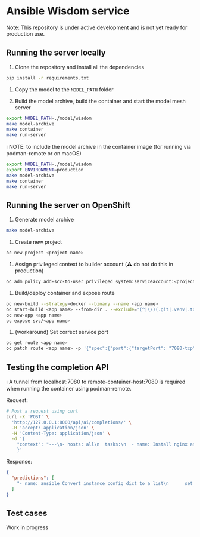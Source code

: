 # Ansible Wisdom service

Note: This repository is under active development and is not yet ready for production use.

## Running the server locally

1. Clone the repository and install all the dependencies

```bash
pip install -r requirements.txt
```

1. Copy the model to the `MODEL_PATH` folder

1. Build the model archive, build the container and start the model mesh server

```bash
export MODEL_PATH=./model/wisdom
make model-archive
make container
make run-server
```

:information_source: NOTE: to include the model archive in the container image (for running via podman-remote or on macOS)
```bash
export MODEL_PATH=./model/wisdom
export ENVIRONMENT=production
make model-archive
make container
make run-server
```

## Running the server on OpenShift

1. Generate model archive
```bash
make model-archive
```
1. Create new project
```bash
oc new-project <project name>
```

1. Assign privileged context to builder account (:warning: do not do this in production)
```bash
oc adm policy add-scc-to-user privileged system:serviceaccount:<project name>:builder
```

1. Build/deploy container and expose route
```bash
oc new-build --strategy=docker --binary --name <app name>
oc start-build <app name> --from-dir . --exclude='(^|\/)(.git|.venv|.tox)(\/|$)' --wait=true
oc new-app <app name>
oc expose svc/<app name>
```

1. (workaround) Set correct service port
```bash
oc get route <app name>
oc patch route <app name> -p '{"spec":{"port":{"targetPort": "7080-tcp"}}}'
```

## Testing the completion API

:information_source: A tunnel from localhost:7080 to remote-container-host:7080 is required when running the container using podman-remote.

Request:

```bash
# Post a request using curl
curl -X 'POST' \
  'http://127.0.0.1:8000/api/ai/completions/' \
  -H 'accept: application/json' \
  -H 'Content-Type: application/json' \
  -d '{
    "context": "---\n- hosts: all\n  tasks:\n  - name: Install nginx and nodejs 12 Packages\n", "prompt": "Install nginx and nodejs 12 Packages"
    }'
```

Response:

```json
{
  "predictions": [
    "- name: ansible Convert instance config dict to a list\n      set_fact:\n        ansible_list: \"{{ instance_config_dict.results | map(attribute='ansible_facts.instance_conf_dict') | list }}\"\n      when: server.changed | bool\n"
  ]
}
```

## Test cases

Work in progress
